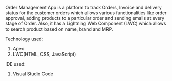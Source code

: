 Order Management App is a platform to track Orders, Invoice and delivery status for the customer orders which
allows various functionalities like order approval, adding products to a particular order and sending emails at
every stage of Order. Also, it has a Lightning Web Component (LWC) which allows to search product based on
name, brand and MRP.

Technology used:
1. Apex
2. LWC(HTML, CSS, JavaScript)

IDE used:
1. Visual Studio Code


